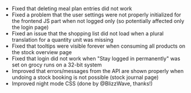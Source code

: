 - Fixed that deleting meal plan entries did not work
- Fixed a problem that the user settings were not properly initialized for the frontend JS part when not logged only (so potentially affected only the login page)
- Fixed an issue that the shopping list did not load when a plural translation for a quantity unit was missing
- Fixed that tooltips were visible forever when consuming all products on the stock overview page
- Fixed that login did not work when "Stay logged in permanently" was set on grocy runs on a 32-bit system
- Improved that errors/messages from the API are shown properly when undoing a stock booking is not possible (stock journal page)
- Improved night mode CSS (done by @BlizzWave, thanks!)
